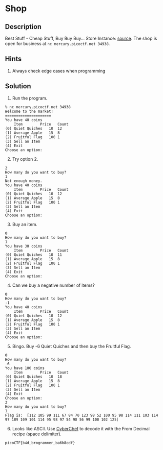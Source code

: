 # Shop
## Description
Best Stuff - Cheap Stuff, Buy Buy Buy... Store Instance: [source](source). The shop is open for business at ```nc mercury.picoctf.net 34938```.
## Hints
1. Always check edge cases when programming
## Solution
1. Run the program.
```
% nc mercury.picoctf.net 34938
Welcome to the market!
=====================
You have 40 coins
	Item		Price	Count
(0) Quiet Quiches	10	12
(1) Average Apple	15	8
(2) Fruitful Flag	100	1
(3) Sell an Item
(4) Exit
Choose an option: 

```
2. Try option 2.
```
2
How many do you want to buy?
1
Not enough money.
You have 40 coins
	Item		Price	Count
(0) Quiet Quiches	10	12
(1) Average Apple	15	8
(2) Fruitful Flag	100	1
(3) Sell an Item
(4) Exit
Choose an option: 

```
3. Buy an item.
```
0
How many do you want to buy?
1
You have 30 coins
	Item		Price	Count
(0) Quiet Quiches	10	11
(1) Average Apple	15	8
(2) Fruitful Flag	100	1
(3) Sell an Item
(4) Exit
Choose an option: 

```
4. Can we buy a negative number of items?
```
0
How many do you want to buy?
-1
You have 40 coins
	Item		Price	Count
(0) Quiet Quiches	10	12
(1) Average Apple	15	8
(2) Fruitful Flag	100	1
(3) Sell an Item
(4) Exit
Choose an option: 

```
5. Bingo. Buy -6 Quiet Quiches and then buy the Fruitful Flag.
```
0
How many do you want to buy?
-6
You have 100 coins
	Item		Price	Count
(0) Quiet Quiches	10	18
(1) Average Apple	15	8
(2) Fruitful Flag	100	1
(3) Sell an Item
(4) Exit
Choose an option: 
2
How many do you want to buy?
1
Flag is:  [112 105 99 111 67 84 70 123 98 52 100 95 98 114 111 103 114 97 109 109 101 114 95 98 97 54 98 56 99 100 102 125]
```
6. Looks like ASCII. Use [CyberChef](https://gchq.github.io/CyberChef/) to decode it with the From Decimal recipe (space delimiter).
```
picoCTF{b4d_brogrammer_ba6b8cdf}
```
